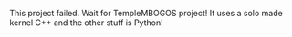 This project failed. Wait for TempleMBOGOS project! It uses a solo made kernel C++ and the other stuff is Python!
